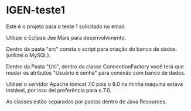 # IGEN-teste1

Este é o projeto para o teste 1 solicitado no email.

Utilizei o Eclipse Jee Mars para desenvolvimento.

Dentro da pasta "src" consta o script para criação do banco de dados. (utilizei o MySQL).

Dentro da Pasta "Util", dentro da classe ConnectionFactory você terá que mudar os atributos "Usuário e senha" para conexão com banco de dados.

Utilizei o servidor Apache tomcat 7.0 pois o 8.0 na minha máquina estava instável, por isso dei preferência para o 7.0.

As classes estão separadas por pastas dentro de Java Resources.
